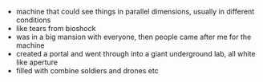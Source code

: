 - machine that could see things in parallel dimensions, usually in different conditions
- like tears from bioshock
- was in a big mansion with everyone, then people came after me for the machine
- created a portal and went through into a giant underground lab, all white like aperture
- filled with combine soldiers and drones etc
